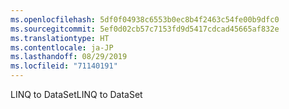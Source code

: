 ```yaml
---
ms.openlocfilehash: 5df0f04938c6553b0ec8b4f2463c54fe00b9dfc0
ms.sourcegitcommit: 5ef0d02cb57c7153fd9d5417cdcad45665af832e
ms.translationtype: HT
ms.contentlocale: ja-JP
ms.lasthandoff: 08/29/2019
ms.locfileid: "71140191"
---
```

<span data-ttu-id="55f27-101">LINQ to DataSet</span><span class="sxs-lookup"><span data-stu-id="55f27-101">LINQ to DataSet</span></span>